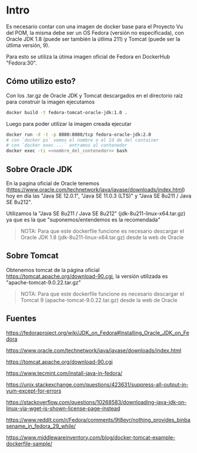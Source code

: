 # Intro

Es necesario contar con una imagen de docker base para el Proyecto Vu del POM, la misma debe ser un OS Fedora (versión no específicada), con Oracle JDK 1.8 (puede ser también la útlima 211) y Tomcat (puede ser la útlima versión, 9).

Para esto se utiliza la útima imagen oficial de Fedora en DockerHub "Fedora:30".

## Cómo utilizo esto?

Con los .tar.gz de Oracle JDK y Tomcat descargados en el directorio raíz para construir la imagen ejecutamos

```bash
docker build -t fedora-tomcat-oracle-jdk:1.0 .
```

Luego para poder utilizar la imagen creada ejecutar

```bash
docker run -d -t -p 8080:8080/tcp fedora-oracle-jdk:2.0
# con `docker ps` vemos el nombre o el Id de del container
# con `docker exec ...` entramos al contenedor
docker exec -ti <<nombre_del_contenedor>> bash
```

## Sobre Oracle JDK

En la pagina oficial de Oracle tenemos (https://www.oracle.com/technetwork/java/javase/downloads/index.html) hoy en día las "Java SE 12.0.1", "Java SE 11.0.3 (LTS)" y "Java SE 8u211 / Java SE 8u212".

Utilizamos la "Java SE 8u211 / Java SE 8u212" (jdk-8u211-linux-x64.tar.gz) ya que es la que "suponemos/entendemos es la recomendada"

>NOTA: Para que este dockerfile funcione es necesario descargar el Oracle JDK 1.8  (jdk-8u211-linux-x64.tar.gz) desde la web de Oracle

## Sobre Tomcat

Obtenemos tomcat de la página oficial https://tomcat.apache.org/download-90.cgi, la versión utilizada es "apache-tomcat-9.0.22.tar.gz"

>NOTA: Para que este dockerfile funcione es necesario descargar el Tomcat 9 (apache-tomcat-9.0.22.tar.gz) desde la web de Oracle

## Fuentes

https://fedoraproject.org/wiki/JDK_on_Fedora#Installing_Oracle_JDK_on_Fedora

https://www.oracle.com/technetwork/java/javase/downloads/index.html

https://tomcat.apache.org/download-90.cgi

https://www.tecmint.com/install-java-in-fedora/

https://unix.stackexchange.com/questions/423631/suppress-all-output-in-yum-except-for-errors

https://stackoverflow.com/questions/10268583/downloading-java-jdk-on-linux-via-wget-is-shown-license-page-instead

https://www.reddit.com/r/Fedora/comments/9t8eyr/nothing_provides_binbasename_in_fedora_29_while/

https://www.middlewareinventory.com/blog/docker-tomcat-example-dockerfile-sample/